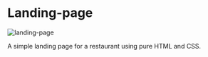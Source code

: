 # Landing-page



![landing-page](https://user-images.githubusercontent.com/61384878/125666057-426f65a0-4723-4536-be82-788f6d8fffa1.png)



A simple landing page for a restaurant using pure HTML and CSS.
